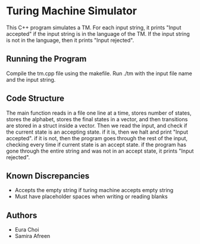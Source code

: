# Turing Machine Simulator

This C++ program simulates a TM. For each input string, it prints "Input accepted" if the input string is in the language of the TM. If the input string is not in the language, then it prints "Input rejected".

## Running the Program

Compile the tm.cpp file using the makefile. Run ./tm with the input file name and the input string.

## Code Structure

The main function reads in a file one line at a time, stores number of states, stores the alphabet, stores the final states in a vector, and then transitions are stored in a struct inside a vector. Then we read the input, and check if the current state is an accepting state. if it is, then we halt and print "Input accepted". if it is not, then the program goes through the rest of the input, checking every time if current state is an accept state. if the program has gone through the entire string and was not in an accept state, it prints "Input rejected".

## Known Discrepancies

* Accepts the empty string if turing machine accepts empty string
* Must have placeholder spaces when writing or reading blanks

## Authors

* Eura Choi
* Samira Afreen

